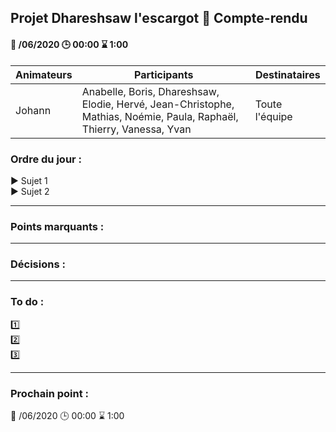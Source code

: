 ## Projet Dhareshsaw l'escargot :snail: Compte-rendu

#### :date: /06/2020 :clock3: 00:00 :hourglass: 1:00

| Animateurs | Participants | Destinataires |
| --- | --- | --- |
| Johann | Anabelle, Boris, Dhareshsaw, Elodie, Hervé, Jean-Christophe, Mathias, Noémie, Paula, Raphaël, Thierry, Vanessa, Yvan | Toute l'équipe |

### Ordre du jour :
:arrow_forward: Sujet 1  
:arrow_forward: Sujet 2

***
### Points marquants :

***
### Décisions :

***
### To do :
:one:  
:two:  
:three:  

***
### Prochain point :
:date: /06/2020 :clock3: 00:00 :hourglass: 1:00
